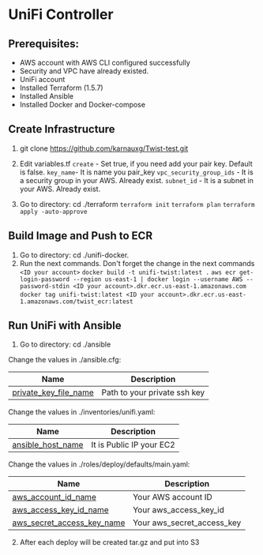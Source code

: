 # UniFi Controller

## Prerequisites:

- AWS account with AWS CLI configured successfully
- Security and VPC have already existed.
- UniFi account
- Installed Terraform (1.5.7)
- Installed Ansible
- Installed Docker and Docker-compose

## Create Infrastructure

1. git clone https://github.com/karnauxg/Twist-test.git
2. Edit variables.tf
    `create` - Set true, if you need add your pair key. Default is false.
    `key_name`- It is name you pair_key
    `vpc_security_group_ids` - It is a security group in your AWS. Already exist.
    `subnet_id` - It is a subnet in your AWS. Already exist.

3. Go to directory: cd ./terraform 
    `terraform init`
    `terraform plan`
    `terraform apply -auto-approve`


## Build Image and Push to ECR

1. Go to directory: cd ./unifi-docker.
2. Run the next commands. Don't forget the change in the next commands `<ID your account>`
    `docker build -t unifi-twist:latest .`
    `aws ecr get-login-password --region us-east-1 | docker login --username AWS --password-stdin <ID your account>.dkr.ecr.us-east-1.amazonaws.com`
    `docker tag unifi-twist:latest <ID your account>.dkr.ecr.us-east-1.amazonaws.com/twist_ecr:latest`


## Run UniFi with Ansible

1. Go to directory: cd ./ansible 

Change the values in ./ansible.cfg:

| Name | Description |
|------|---------|
| <a name="private_key_file"></a> [private_key_file\_name](#input\private_key_file\_name) | Path to your private ssh key |


Change the values in ./inventories/unifi.yaml:

| Name | Description |
|------|---------|
| <a name="ansible_host"></a> [ansible_host\_name](#input\ansible_host\_name) | It is Public IP your EC2 |


Change the values in ./roles/deploy/defaults/main.yaml:

| Name | Description |
|------|---------|
| <a name="aws_account_id"></a> [aws_account_id\_name](#input\aws_account_id\_name) | Your AWS account ID |
| <a name="aws_access_key_id"></a> [aws_access_key_id\_name](#input\aws_access_key_id\_name) | Your aws_access_key_id|
| <a name="aws_secret_access_key"></a> [aws_secret_access_key\_name](#input\aws_secret_access_key\_name) | Your aws_secret_access_key |


2. After each deploy will be created tar.gz and put into S3
